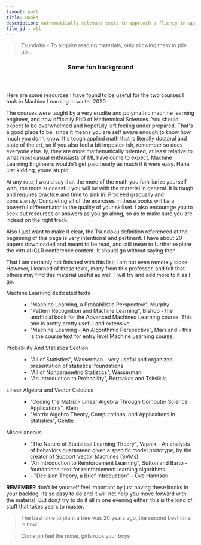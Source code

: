 ```yaml
---
layout: post
title: Books
description: mathematically relevant texts to approach a fluency in application and research
tile_id : mll
---
```


<blockquote>Tsundoku - To acquire reading materials, only allowing them to pile up. </blockquote>


<section>
<div class="inner">
	<header class="major">
		<h3>Some fun background</h3>
	</header>
<p>Here are some resources I have found to be useful for the two courses I took in Machine Learning in winter 2020</p>
<p>The courses were taught by a very erudite and polymathic machine learning engineer, and now officially PhD of Mathetmical Sciences. You should expect to be overwhelmed and hopefully left feeling under prepared. That's a good place to be, since it means you are self aware enough to know how much you don't know.  It's tough applied math that is literally doctoral and state of the art, so if you also feel a bit imposter-ish, remember so does everyone else.  ly, they are more mathematically oriented, at least relative to what most casual enthusiasts of ML have come to expect. Machine Learning Engineers wouldn't get paid nearly as much if it were easy. Haha just kidding, youre stupid.
</p>
<p>At any rate, I would say that the more of the math you familiarize yourself with, the more successful you will be with the material in general. It is tough and requires practice and time to sink in. Proceed gradually and consistently. 
Completing all of the exercises in these books will be a powerful differentiator in the quality of your skillset.  I also encourage you to seek out resources or answers as you go along, so as to make sure you are indeed on the right track. 
</p>
<p> Also I just want to make it clear, the Tsundoku definition referenced at the beginning of this page is very intentional and pertinent.  I have about 20 papers downloaded and meant to be read, and still mean to further explore the virtual ICLR conference content. It should go without saying then...</p>
<p> That I am certainly not finished with this list;  I am not even remotely close. However, I learned of these texts, many from this professor, and felt that others may find this material useful as well. I will try and add more to it as I go.</p>
</div>
<dl>
	<dt>Machine Learning dedicated texts</dt>
	<dd>
		<ul>
			<li>"Machine Learning, a Probabilistic Perspective", Murphy </li>
			<li>"Pattern Recognition and Machine Learning", Bishop - the unofficial book for the Advanced Machined Learning course. This one is pretty pretty useful and extensive</li>
			<li> "Machine Learning - An Algorithmic Perspective", Marsland - this is the course text for entry level Machine Learning course.</li>
		</ul>
	</dd>
	<dt>Probability And Statistics Section</dt>
	<dd>
		<ul>
			<li> "All of Statistics", Wasserman - very useful and organized presentation of statistical foundations</li>
			<li> "All of Nonparametric Statistics", Wasserman</li>
			<li> "An Introduction to Probability", Bertsakas and Tsitsiklis</li>
		</ul>
	</dd>
	<dt>Linear Algebra and Vector Calculus</dt>
	<dd>
		<ul>
			<li> "Coding the Matrix - Linear Algebra Through Computer Science Applications", Klein </li>
			<li> "Matrix Algebra Theory, Computations, and Applicaitons in Statistics", Gentle </li>
		</ul>
	</dd>
	<dt>Miscellaneous</dt>
	<dd>
		<ul>
			<li> "The Nature of Statistical Learning Theory", Vapnik - An analysis of behaviors guaranteed given a specific model prototype, by the creator of Support Vector Machines (SVMs) </li>
			<li> "An Introduction to Reinforcement Learning", Sutton and Barto - foundational text for reinforcement learning algorithms </li>
			<li>- "Decision Theory, a Brief Introduction" - Ove Hannson</li>
		</ul>
	</dd>
</dl>
<p><strong>REMEMBER</strong> don't let yourself feel important by just having these books in your backlog.  Its so easy to do and it will not help you move forward with the material.  But don;t try to do it all in one evening either, this is the kind of stuff that takes years to master.</p>
	<blockquote>The best time to plant a tree was 20 years ago, the second best time is now</blockquote>
	<blockquote>Come on feel the noise, girls rock your boys</blockquote>